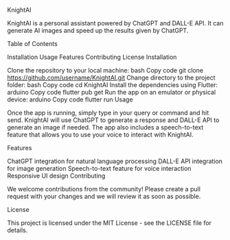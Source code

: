 KnightAI

KnightAI is a personal assistant powered by ChatGPT and DALL-E API. It can generate AI images and speed up the results given by ChatGPT.

Table of Contents

Installation
Usage
Features
Contributing
License
Installation

Clone the repository to your local machine:
bash
Copy code
git clone https://github.com/username/KnightAI.git
Change directory to the project folder:
bash
Copy code
cd KnightAI
Install the dependencies using Flutter:
arduino
Copy code
flutter pub get
Run the app on an emulator or physical device:
arduino
Copy code
flutter run
Usage

Once the app is running, simply type in your query or command and hit send. KnightAI will use ChatGPT to generate a response and DALL-E API to generate an image if needed. The app also includes a speech-to-text feature that allows you to use your voice to interact with KnightAI.

Features

ChatGPT integration for natural language processing
DALL-E API integration for image generation
Speech-to-text feature for voice interaction
Responsive UI design
Contributing

We welcome contributions from the community! Please create a pull request with your changes and we will review it as soon as possible.

License

This project is licensed under the MIT License - see the LICENSE file for details.
